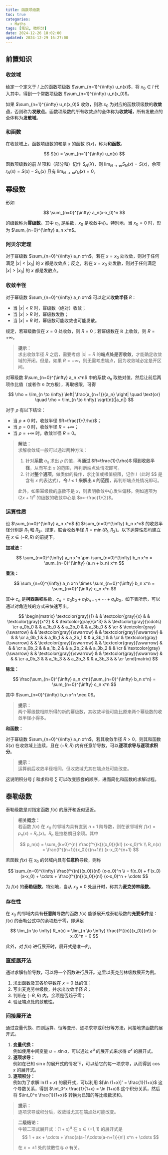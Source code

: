 ```yaml
---
title: 函数项级数
toc: true
categories:
  - Maths
tags: [笔记, 微积分]
date: 2024-12-26 18:02:00
updated: 2024-12-29 16:27:00
---
```

## 前置知识

### 收敛域

给定一个定义于 $I$ 上的函数项级数 $\sum_{n=1}^{\infty} u_n(x)$，将 $x_0 \in I$ 代入其中，得到一个常数项级数 $\sum_{n=1}^{\infty} u_n(x_0)$。

如果 $\sum_{n=1}^{\infty} u_n(x_0)$ 收敛，则称 $x_0$ 为对应的函数项级数的**收敛点**，否则称为**发散点**。函数项级数的所有收敛点的全体称为**收敛域**，所有发散点的全体称为**发散域**。

<!-- more -->

### 和函数

在收敛域上，函数项级数的和是 $x$ 的函数 $S(x)$，称为**和函数**。

$$
S(x) = \sum_{n=1}^{\infty} u_n(x)
$$

函数项级数的前 $N$ 项和（部分和）记作 $S_N(X)$，则 $\lim_{N \to \infty} S_N(x) = S(x)$，余项 $r_N(x) = S(x)-S_N(x)$ 且有 $\lim_{N \to \infty} r_N(x) = 0$。

## 幂级数

形如

$$
\sum_{n=0}^{\infty} a_n(x-x_0)^n
$$

的级数称为**幂级数**。其中 $a_n$ 是系数，$x_0$ 是收敛中心。特别地，当 $x_0=0$ 时，形为  $\sum_{n=0}^{\infty} a_n x^n$。

### 阿贝尔定理

对于幂级数 $\sum_{n=0}^{\infty} a_n x^n$，若在 $x=x_0$ 处收敛，则对于任何满足 $|x|<|x_0|$ 的 $x$ 都是收敛点；反之，若在 $x=x_0$ 处发散，则对于任何满足 $|x|>|x_0|$ 的 $x$ 都是发散点。

### 收敛半径

对于幂级数 $\sum_{n=0}^{\infty} a_n x^n$ 可以定义**收敛半径** $R$：

- 当 $|x| < R$ 时，幂级数（绝对）收敛；
- 当 $|x| > R$ 时，幂级数发散；
- 当 $|x| = R$ 时，幂级数可能收敛也可能发散。

规定，若幂级数仅在 $x=0$ 处收敛，则 $R=0$；若幂级数在 $\mathbb{R}$ 上收敛，则 $R=+\infty$。

> **提示：**  
> 求出收敛半径 $R$ 之后，需要考虑 $|x| = R$ 的**端点处是否收敛**，才能确定收敛域的开闭。但是，如果 $R=+\infty$，则无需考虑端点，因为收敛域必定是开区间。

对幂级数 $\sum_{n=0}^{\infty} a_n x^n$ 中的系数 $a_n$ 取绝对值，然后让前后两项作比值（或者作 $n$ 次方根），再取极限，可得

$$
\rho = \lim_{n \to \infty} \left| \frac{a_{n+1}}{a_n} \right| \quad \text{or} \quad \rho = \lim_{n \to \infty} \sqrt[n]{|a_n|}
$$

对于 $\rho$ 有以下结论：

- 当 $\rho \neq 0$ 时，收敛半径 $R=\frac{1}{\rho}$；
- 当 $\rho=0$ 时，收敛半径 $R=+\infty$；
- 当 $\rho=+\infty$ 时，收敛半径 $R=0$。

> **解法：**  
> 求解收敛域一般可以通过两种方法：
> 1. 针对**系数** $a_n$ 求出 $\rho$ 的值，再**通过 $R=\frac{1}{\rho}$ 得到收敛半径**，从而写出 $x$ 的范围，再判断端点处情况即可。
> 2. 针对**整个通项**，做类似的操作，求比值或根值极限，记作 $l$（此时 $\$ 是含有 $x$ 的表达式），**令 $l<1$ 来解出 $x$ 的范围**，再判断端点处情况即可。
> 
> 此外，如果幂级数的底数不是 $x$，则表明收敛中心发生偏移。例如通项为 $(2x+1)^n$ 的级数的收敛中心是 $x=-\frac{1}{2}$。

### 运算性质

设 $\sum_{n=0}^{\infty} a_n x^n$ 和 $\sum_{n=0}^{\infty} b_n x^n$ 的收敛半径分别是 $R_1$ 和 $R_2$。规定，联合收敛半径 $R=\min\{R_1,R_2\}$。以下运算性质均建立在 $x \in (-R,R)$ 的前提下。

**加减法：**

$$
\sum_{n=0}^{\infty} a_n x^n \pm \sum_{n=0}^{\infty} b_n x^n = \sum_{n=0}^{\infty} (a_n + b_n) x^n
$$

**乘法：**

$$
\sum_{n=0}^{\infty} a_n x^n \times \sum_{n=0}^{\infty} b_n x^n = \sum_{n=0}^{\infty} c_n x^n
$$

其中 $c_n$ 是**柯西乘积**系数，$c_n = a_0b_0 + a_1b_{n-1} + \cdots + a_nb_0$，如下表所示，可以通过对角连线的方式来快速写出。

$$
\begin{matrix}
\textcolor{gray}{1} & & \textcolor{gray}{x} & & \textcolor{gray}{x^2} & & \textcolor{gray}{x^3} & & \textcolor{gray}{\cdots} \cr
a_0b_0 & & a_1b_0 & & a_2b_0 & & a_3b_0 & & \cr
& \textcolor{gray}{\swarrow} & & \textcolor{gray}{\swarrow} & & \textcolor{gray}{\swarrow} & & & \cr
a_0b_1 & & a_1b_1 & & a_2b_1 & & a_3b_1 & & \cr
& \textcolor{gray}{\swarrow} & & \textcolor{gray}{\swarrow} & & \textcolor{gray}{\swarrow} & & & \cr
a_0b_2 & & a_1b_2 & & a_2b_2 & & a_3b_2 & & \cr
& \textcolor{gray}{\swarrow} & & \textcolor{gray}{\swarrow} & & \textcolor{gray}{\swarrow} & & & \cr
a_0b_3 & & a_1b_3 & & a_2b_3 & & a_3b_3 & & \cr
\end{matrix}
$$

**除法：**

$$
\frac{\sum_{n=0}^{\infty} a_n x^n}{\sum_{n=0}^{\infty} b_n x^n} = \sum_{n=0}^{\infty} c_n x^n
$$

其中 $\sum_{n=0}^{\infty} b_n x^n \neq 0$。

> **提示：**  
> 两个幂级数相除所得的新的幂级数，其收敛半径可能比原来两个幂级数的收敛半径小得多。

**和函数：**

对于幂级数 $\sum_{n=0}^{\infty} a_n x^n$，若其收敛半径 $R>0$，则其和函数 $S(x)$ 在收敛域上连续，且在 $(-R,R)$ 内有任意阶导数，可以**逐项求导与逐项求积分**。

> **提示：**  
> 运算前后收敛半径相同，但收敛域尤其在端点处可能改变。

这说明积分号 $\int$ 和求和号 $\sum$ 可以改变嵌套的顺序，进而简化和函数的求解过程。

## 泰勒级数

泰勒级数是对指定函数 $f(x)$ 的展开和近似逼近。

> **相关概念：**  
> 若函数 $f(x)$ 在 $x_0$ 的邻域内具有直到 $n+1$ 阶导数，则在该邻域有 $f(x)=p_n(x)+R_n(x)$。$R_n$ 是拉格朗日余项。其中
>
> $$
> p_n(x) = \sum_{k=0}^{n} \frac{f^{(k)}(x_0)}{k!} (x-x_0)^k \\
> R_n(x) = \frac{f^{(n+1)}(x_0)}{(n+1)!} (x-x_0)^{n+1}
> $$

若函数 $f(x)$ 在 $x_0$ 的邻域内具有**任意阶**导数，则称

$$
\sum_{n=0}^{\infty} \frac{f^{(n)}(x_0)}{n!} (x-x_0)^n \\
= f(x_0) + f'(x_0)(x-x_0) + \cdots + \frac{f^{(n)}(x_0)}{n!} (x-x_0)^n + \cdots
$$

为 $f(x)$ 的**泰勒级数**。特别地，当从 $x_0=0$ 处展开时，称其为**麦克劳林级数**。

### 存在性

在 $x_0$ 的邻域内具有**任意阶**导数的函数 $f(x)$ 能够展开成泰勒级数的**充要条件**是：$f(x)$ 的泰勒公式中的余项趋于零，即满足

$$
\lim_{n \to \infty} R_n(x) = \lim_{n \to \infty} \frac{f^{(n)}(x_0)}{n!} (x-x_0)^n = 0
$$

此外，对 $f(x)$ 进行展开时，展开式是唯一的。

### 直接展开法

通过求解各阶导数，可以将一个函数进行展开。这里以麦克劳林级数展开为例。

1. 求出函数及其各阶导数在 $x=0$ 处的值；
2. 写出麦克劳林级数，并求出收敛半径 $R$；
3. 判断在 $(-R,R)$ 内，余项是否趋于零；
4. 验证端点处的敛散性。

### 间接展开法

通过变量代换、四则运算、恒等变形、逐项求导或积分等方法，间接地求函数的展开式。

1. **变量代换：**  
   例如使用中间变量 $u=x \ln a$，可以通过 $e^u$ 的展开式来求得 $a^x$ 的展开式。
2. **逐项求导：**  
   例如在已知 $\sin x$ 的展开式的情况下，可以给它的每一项求导，从而得到 $\cos x$ 的展开式。
3. **逐项积分：**  
   例如为了求解 $\ln (1+x)$ 的展开式，可以利用 $[\ln (1+x)]' = \frac{1}{1+x}$ 这个导数关系，得到 $\int_0^x \frac{1}{1+x} = \ln (1+x)$ 这个积分关系，然后将 $\int_0^x \frac{1}{1+x}$ 转换为已知的等比级数求和。

> **提示：**  
> 逐项求导或积分后，收敛域尤其在端点处可能改变。

> **二级结论：**  
> 牛顿二项式展开式：$(1+x)^a$ 在 $x \in (-1,1)$ 的展开式是
> $$
> 1 + ax + \cdots + \frac{a(a-1)\cdots(a-n+1)}{n!} x^n + \cdots
> $$
> 
> 在 $x=\pm1$ 处的敛散性与 $a$ 有关。
